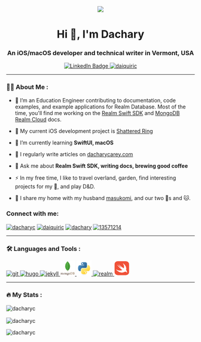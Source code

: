 
<!---
dacharyc/dacharyc is a ✨ special ✨ repository because its `README.md` (this file) appears on your GitHub profile.
You can click the Preview link to take a look at your changes.
--->

<div id="header" align="center">
  <img src="https://media.giphy.com/media/Lny6Rw04nsOOc/giphy.gif"/>
</div>

<h1 align="center">Hi 👋, I'm Dachary</h1>
<h3 align="center">An iOS/macOS developer and technical writer in Vermont, USA</h3>

<div id="badges" align="center">
  <a href="https://www.linkedin.com/in/dachary/">
    <img src="https://img.shields.io/badge/LinkedIn-blue?style=for-the-badge&logo=linkedin&logoColor=white" alt="LinkedIn Badge"/>
  </a>
  <a href="https://twitter.com/daiquiric">
    <img src="https://img.shields.io/twitter/follow/daiquiric?logo=twitter&style=for-the-badge" alt="daiquiric" />
  </a>
</div>

---
### :woman_technologist: About Me :

- :telescope: I’m an Education Engineer contributing to documentation, code examples, and example applications for Realm Database.
  Most of the time, you'll find me working on the [Realm Swift SDK](https://www.mongodb.com/docs/realm/sdk/swift/) and [MongoDB Realm Cloud](https://www.mongodb.com/docs/realm/cloud/) docs.

- :iphone: My current iOS development project is [Shattered Ring](https://shatteredring.com)

- 🌱 I’m currently learning **SwiftUI, macOS**

- 📝 I regularly write articles on [dacharycarey.com](dacharycarey.com)

- 💬 Ask me about **Realm Swift SDK, writing docs, brewing good coffee**

- :zap: In my free time, I like to travel overland, garden, find interesting projects for my 🚜, and play D&D.

- :house_with_garden: I share my home with my husband [masukomi](https://github.com/masukomi), and our two 🐶s and 🐱.

<h3 align="left">Connect with me:</h3>
<p align="left">
<a href="https://dev.to/dacharyc" target="blank"><img align="center" src="https://raw.githubusercontent.com/rahuldkjain/github-profile-readme-generator/master/src/images/icons/Social/devto.svg" alt="dacharyc" height="30" width="40" /></a>
<a href="https://twitter.com/daiquiric" target="blank"><img align="center" src="https://raw.githubusercontent.com/rahuldkjain/github-profile-readme-generator/master/src/images/icons/Social/twitter.svg" alt="daiquiric" height="30" width="40" /></a>
<a href="https://linkedin.com/in/dachary" target="blank"><img align="center" src="https://raw.githubusercontent.com/rahuldkjain/github-profile-readme-generator/master/src/images/icons/Social/linked-in-alt.svg" alt="dachary" height="30" width="40" /></a>
<a href="https://stackoverflow.com/users/13571214" target="blank"><img align="center" src="https://raw.githubusercontent.com/rahuldkjain/github-profile-readme-generator/master/src/images/icons/Social/stack-overflow.svg" alt="13571214" height="30" width="40" /></a>
</p>

---

### :hammer_and_wrench: Languages and Tools :

<p align="left"> <a href="https://git-scm.com/" target="_blank" rel="noreferrer"> <img src="https://www.vectorlogo.zone/logos/git-scm/git-scm-icon.svg" alt="git" width="40" height="40"/> </a> <a href="https://gohugo.io/" target="_blank" rel="noreferrer"> <img src="https://api.iconify.design/logos-hugo.svg" alt="hugo" width="40" height="40"/> </a> <a href="https://jekyllrb.com/" target="_blank" rel="noreferrer"> <img src="https://www.vectorlogo.zone/logos/jekyllrb/jekyllrb-icon.svg" alt="jekyll" width="40" height="40"/> </a> <a href="https://www.mongodb.com/" target="_blank" rel="noreferrer"> <img src="https://raw.githubusercontent.com/devicons/devicon/master/icons/mongodb/mongodb-original-wordmark.svg" alt="mongodb" width="40" height="40"/> </a> <a href="https://www.python.org" target="_blank" rel="noreferrer"> <img src="https://raw.githubusercontent.com/devicons/devicon/master/icons/python/python-original.svg" alt="python" width="40" height="40"/> </a> <a href="https://realm.io/" target="_blank" rel="noreferrer"> <img src="https://raw.githubusercontent.com/bestofjs/bestofjs-webui/8665e8c267a0215f3159df28b33c365198101df5/public/logos/realm.svg" alt="realm" width="40" height="40"/> </a> <a href="https://developer.apple.com/swift/" target="_blank" rel="noreferrer"> <img src="https://raw.githubusercontent.com/devicons/devicon/master/icons/swift/swift-original.svg" alt="swift" width="40" height="40"/> </a> </p>

---

### :fire: My Stats :

<p><img align="center" src="https://github-readme-streak-stats.herokuapp.com/?user=dacharyc&theme=radical" alt="dacharyc" /></p>

<p><img align="center" src="https://github-readme-stats.vercel.app/api?username=dacharyc&show_icons=true&theme=radical&locale=en" alt="dacharyc" /></p>

<p><img align="left" src="https://github-readme-stats.vercel.app/api/top-langs?username=dacharyc&show_icons=true&theme=radical&locale=en&layout=compact" alt="dacharyc" /></p>

